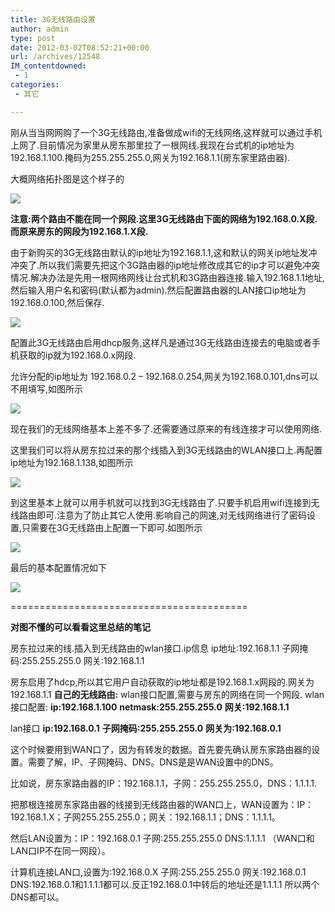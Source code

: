 ```yaml
---
title: 3G无线路由设置
author: admin
type: post
date: 2012-03-02T08:52:21+00:00
url: /archives/12548
IM_contentdowned:
 - 1
categories:
 - 其它

---
```

刚从当当网网购了一个3G无线路由,准备做成wifi的无线网络,这样就可以通过手机上网了.目前情况为家里从房东那里拉了一根网线.我现在台式机的ip地址为192.168.1.100.掩码为255.255.255.0,网关为192.168.1.1(房东家里路由器).

大概网络拓扑图是这个样子的

[![](http://blog.haohtml.com/wp-content/uploads/2012/03/3G_router_tu.jpg)](http://blog.haohtml.com/wp-content/uploads/2012/03/3G_router_tu.jpg)

**注意:两个路由不能在同一个网段.这里3G无线路由下面的网络为192.168.0.X段.而原来房东的网段为192.168.1.X段.**

由于新购买的3G无线路由默认的ip地址为192.168.1.1,这和默认的网关ip地址发冲冲突了.所以我们需要先把这个3G路由器的ip地址修改成其它的ip才可以避免冲突情况.解决办法是先用一根网络网线让台式机和3G路由器连接.输入192.168.1.1地址,然后输入用户名和密码(默认都为admin).然后配置路由器的LAN接口ip地址为192.168.0.100,然后保存.

[![](http://blog.haohtml.com/wp-content/uploads/2012/03/lan_interface_configure.png)](http://blog.haohtml.com/wp-content/uploads/2012/03/lan_interface_configure.png)

配置此3G无线路由启用dhcp服务,这样凡是通过3G无线路由连接去的电脑或者手机获取的ip就为192.168.0.x网段.

允许分配的ip地址为 192.168.0.2 – 192.168.0.254,网关为192.168.0.101,dns可以不用填写,如图所示

[![](http://blog.haohtml.com/wp-content/uploads/2012/03/dhcp_configure.png)][1]

现在我们的无线网络基本上差不多了.还需要通过原来的有线连接才可以使用网络.

这里我们可以将从房东拉过来的那个线插入到3G无线路由的WLAN接口上.再配置ip地址为192.168.1.138,如图所示

[![](http://blog.haohtml.com/wp-content/uploads/2012/03/wan_interface_configure.png)][2]

到这里基本上就可以用手机就可以找到3G无线路由了.只要手机启用wifi连接到无线路由即可.注意为了防止其它人使用.影响自己的网速,对无线网络进行了密码设置,只需要在3G无线路由上配置一下即可.如图所示

[![](http://blog.haohtml.com/wp-content/uploads/2012/03/wirewall_safe1.png)](http://blog.haohtml.com/wp-content/uploads/2012/03/wirewall_safe1.png)

最后的基本配置情况如下

[![](http://blog.haohtml.com/wp-content/uploads/2012/03/netstatus.png)][3]



=========================================

**对图不懂的可以看看这里总结的笔记**

房东拉过来的线.插入到无线路由的wlan接口.ip信息
ip地址:192.168.1.1
子网掩码:255.255.255.0
网关:192.168.1.1

房东启用了hdcp,所以其它用户自动获取的ip地址都是192.168.1.x网段的.网关为192.168.1.1
**自己的无线路由:**
wlan接口配置,需要与房东的网络在同一个网段.
wlan接口配置:
**ip:192.168.1.100**
**netmask:255.255.255.0**
**网关:192.168.1.1**

lan接口
**ip:192.168.0.1**
**子网掩码:255.255.255.0**
**网关为:192.168.0.1**

这个时候要用到WAN口了，因为有转发的数据。首先要先确认房东家路由器的设置。需要了解，IP、子网掩码、DNS。DNS是是WAN设置中的DNS。

比如说，房东家路由器的IP：192.168.1.1，子网：255.255.255.0，DNS：1.1.1.1.

把那根连接房东家路由器的线接到无线路由器的WAN口上，WAN设置为：IP：192.168.1.X；子网255.255.255.0；网关：192.168.1.1；DNS：1.1.1.1。

然后LAN设置为：IP：192.168.0.1 子网:255.255.255.0 DNS:1.1.1.1 （WAN口和LAN口IP不在同一网段）。

计算机连接LAN口,设置为:192.168.0.X 子网:255.255.255.0 网关:192.168.0.1 DNS:192.168.0.1和1.1.1.1都可以.反正192.168.0.1中转后的地址还是1.1.1.1 所以两个DNS都可以。

 [1]: http://blog.haohtml.com/wp-content/uploads/2012/03/dhcp_configure.png
 [2]: http://blog.haohtml.com/wp-content/uploads/2012/03/wan_interface_configure.png
 [3]: http://blog.haohtml.com/wp-content/uploads/2012/03/netstatus.png